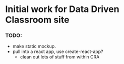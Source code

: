 # Initial work for Data Driven Classroom site



### TODO:
* make static mockup.
* pull into a react app, use create-react-app?
    * clean out lots of stuff from within CRA
